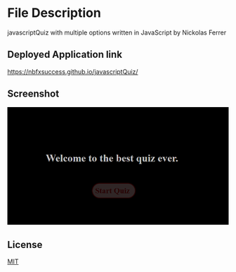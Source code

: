 # File Description

javascriptQuiz with multiple options written in JavaScript by Nickolas Ferrer

## Deployed Application link

https://nbfxsuccess.github.io/javascriptQuiz/


## Screenshot
![javascriptQuiz](/assets/img/screenshot.PNG "Application Screenshot")


## License
[MIT](https://choosealicense.com/licenses/mit/)
